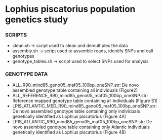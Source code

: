<h1>Lophius piscatorius population genetics study</h1>

<div>
<h3>SCRIPTS</h3>
<ul>
  <li>clean.sh -> script used to clean and demultiplex the data</li>

  <li>assembly.sh -> script used to assemble reads, identify SNPs and call genotypes</li>

  <li>genotype_tables.sh -> script used to select SNPs used for analysis</li>
</ul>
</div>

<div>
<h3>GENOTYPE DATA</h3>
<ul>
<li>ALL_R90_mind85_geno05_maf05_100bp_oneSNP.str: De novo assembled genotype table containing all individuals (Figure2)</li>

<li>ALL_REFERENCE_R90_mind85_geno05_maf05_100bp_oneSNP.str: Reference mapped genotype table containing all individuals (Figure S1)</li>

<li>LPIS_ATLANTIC_MED_R90_mind85_geno05_maf05_100bp_oneSNP.str: De novo assembled genotype table containing only individuals genetically identified as Lophius piscatorius (Figure 4A)</li>

<li>LPIS_ATLANTIC_R90_mind85_geno05_maf05_100bp_oneSNP.str: De novo assembled genotype table containing only Atlantic individuals genetically identified as Lophius piscatorius (Figure 4B)</li>
</ul>
</div>
